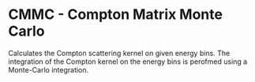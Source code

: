 # CMMC - Compton Matrix Monte Carlo

Calculates the Compton scattering kernel on given energy bins.
The integration of the Compton kernel on the energy bins is perofmed using a Monte-Carlo integration.